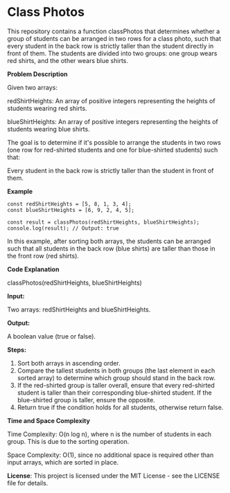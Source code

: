 # Class Photos

This repository contains a function classPhotos that determines whether a group of students can be arranged in two rows for a class photo, such that every student in the back row is strictly taller than the student directly in front of them. The students are divided into two groups: one group wears red shirts, and the other wears blue shirts.

**Problem Description**

Given two arrays:

redShirtHeights: An array of positive integers representing the heights of students wearing red shirts.

blueShirtHeights: An array of positive integers representing the heights of students wearing blue shirts.

The goal is to determine if it's possible to arrange the students in two rows (one row for red-shirted students and one for blue-shirted students) such that:

Every student in the back row is strictly taller than the student in front of them.

**Example**
	
	const redShirtHeights = [5, 8, 1, 3, 4];
	const blueShirtHeights = [6, 9, 2, 4, 5];
	
	const result = classPhotos(redShirtHeights, blueShirtHeights);
	console.log(result); // Output: true
 
In this example, after sorting both arrays, the students can be arranged such that all students in the back row (blue shirts) are taller than those in the front row (red shirts).

**Code Explanation**

classPhotos(redShirtHeights, blueShirtHeights)

**Input:**

Two arrays: redShirtHeights and blueShirtHeights.

**Output:**

A boolean value (true or false).

**Steps:**

1. Sort both arrays in ascending order.
2. Compare the tallest students in both groups (the last element in each sorted array) to determine which group should stand in the back row.
3. If the red-shirted group is taller overall, ensure that every red-shirted student is taller than their corresponding blue-shirted student. If the blue-shirted group is taller, ensure the opposite.
4. Return true if the condition holds for all students, otherwise return false.

**Time and Space Complexity**

Time Complexity: O(n log n), where n is the number of students in each group. This is due to the sorting operation.

Space Complexity: O(1), since no additional space is required other than input arrays, which are sorted in place.



**License**: This project is licensed under the MIT License - see the LICENSE file for details.
